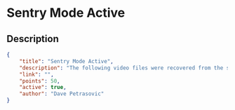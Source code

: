 # Sentry Mode Active

## Description

```json
{
    "title": "Sentry Mode Active",
    "description": "The following video files were recovered from the storage device in a Tesla Model 3",
    "link": "",
    "points": 50,
    "active": true,
    "author": "Dave Petrasovic"
}
```
